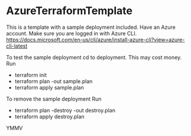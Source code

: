 # AzureTerraformTemplate

This is a template with a sample deployment included.
Have an Azure account. 
Make sure you are logged in with Azure CLI.
https://docs.microsoft.com/en-us/cli/azure/install-azure-cli?view=azure-cli-latest

To test the sample deployment cd to deployment.
This may cost money.
Run 
 - terraform init
 - terraform plan -out sample.plan
 - terraform apply sample.plan
 
To remove the sample deployment
Run
 - terraform plan -destroy -out destroy.plan
 - terraform apply destroy.plan
 
YMMV

